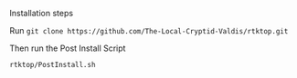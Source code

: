Installation steps

Run  `git clone https://github.com/The-Local-Cryptid-Valdis/rtktop.git`

Then run the Post Install Script

`rtktop/PostInstall.sh `
